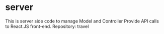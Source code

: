 # server
This is server side code to manage Model and Controller
Provide API calls to React.JS front-end. Repository: travel
